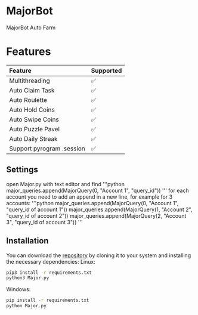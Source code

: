 # MajorBot
MajorBot Auto Farm

# Features
|          Feature          | Supported |
| :------------------------ | :-------- |
|       Multithreading      |    ✅     |
|      Auto Claim Task      |    ✅     |
|       Auto Roulette       |    ✅     |
|      Auto Hold Coins      |    ✅     |
|      Auto Swipe Coins     |    ✅     |
|     Auto Puzzle Pavel     |    ✅     |
|     Auto Daily Streak     |    ✅     |
| Support pyrogram .session |    ✅     |

## Settings
open Major.py with text editor and find
'''python
major_queries.append(MajorQuery(0, "Account 1", "query_id"))
'''
for each account you need to add an append in a new line, for example for 3 accounts:
'''python
major_queries.append(MajorQuery(0, "Account 1", "query_id of account 1"))
major_queries.append(MajorQuery(1, "Account 2", "query_id of account 2"))
major_queries.append(MajorQuery(2, "Account 3", "query_id of account 3"))
'''

## Installation
You can download the [repository](https://github.com/glad-tidings/MajorBot/) by cloning it to your system and installing the necessary dependencies:
Linux:
```bash
pip3 install -r requirements.txt
python3 Major.py
```
Windows:
```bash
pip install -r requirements.txt
python Major.py
```

